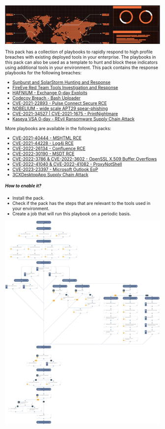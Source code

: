 ![Header Image](https://raw.githubusercontent.com/demisto/content/d476860dd7099297d7191e0ff52ca80ee3382c9e/Packs/MajorBreachesInvestigationandResponse/doc_files/espionage-r3d3-small.png)

This pack has a collection of playbooks to rapidly respond to high profile breaches with existing deployed tools in your enterprise. 
The playbooks in this pack can also be used as a template to hunt and block these indicators using additional tools in your environment.
This pack contains the response playbooks for the following breaches:

- [Sunburst and SolarStorm Hunting and Response](https://xsoar.pan.dev/docs/reference/playbooks/solar-storm-and-sunburst-hunting-and-response-playbook)
- [FireEye Red Team Tools Investigation and Response](https://xsoar.pan.dev/docs/reference/playbooks/fire-eye-red-team-tools-investigation-and-response)
- [HAFNIUM - Exchange 0-day Exploits](https://xsoar.pan.dev/docs/reference/playbooks/hafnium---exchange-0-day-exploits)
- [Codecov Breach - Bash Uploader](https://xsoar.pan.dev/docs/reference/playbooks/codecov-breach---bash-uploader)
- [CVE-2021-22893 - Pulse Connect Secure RCE](https://xsoar.pan.dev/docs/reference/playbooks/cve-2021-22893---pulse-connect-secure-rce)
- [NOBELIUM - wide scale APT29 spear-phishing](https://xsoar.pan.dev/docs/reference/playbooks/NOBELIUM---wide-scale-APT29-spear-phishing)
- [CVE-2021-34527 | CVE-2021-1675 - PrintNightmare](https://xsoar.pan.dev/docs/reference/playbooks/cve-2021-1675---print-nightmare)
- [Kaseya VSA 0-day - REvil Ransomware Supply Chain Attack](https://xsoar.pan.dev/docs/reference/playbooks/kaseya-vsa--0-day---r-evil-ransomware-supply-chain-attack)

More playbooks are available in the following packs:

- [CVE-2021-40444 - MSHTML RCE](https://xsoar.pan.dev/docs/reference/playbooks/cve-2021-40444---mshtml-rce)
- [CVE-2021-44228 - Log4j RCE](https://xsoar.pan.dev/docs/reference/playbooks/cve-2021-44228---log4j-rce)
- [CVE-2022-26134 - Confluence RCE](https://xsoar.pan.dev/docs/reference/playbooks/cve-2022-26134---confluence-rce)
- [CVE-2022-30190 - MSDT RCE](https://xsoar.pan.dev/docs/reference/playbooks/cve-2022-30190---msdt-rce)
- [CVE-2022-3786 & CVE-2022-3602 - OpenSSL X.509 Buffer Overflows](https://xsoar.pan.dev/docs/reference/playbooks/cve-2022-3786--cve-2022-3602---open-ssl-x509-buffer-overflows)
- [CVE-2022-41040 & CVE-2022-41082 - ProxyNotShell](https://xsoar.pan.dev/docs/reference/playbooks/cve-2022-41040--cve-2022-41082---proxy-not-shell)
- [CVE-2023-23397 - Microsoft Outlook EoP](https://cortex.marketplace.pan.dev/marketplace/details/CVE_2023_23397__Microsoft_Outlook_EoP/)
- [3CXDesktopApp Supply Chain Attack](https://xsoar.pan.dev/docs/reference/playbooks/3-cx-desktop-app-supply-chain-attack)

##### How to enable it?

- Install the pack.
- Check if the pack has the steps that are relevant to the tools used in your environment.
- Create a job that will run this playbook on a periodic basis.


![HAFNIUM - Exchange 0-day exploits](https://raw.githubusercontent.com/demisto/content/b07dd84f97225d1a264bd910f60f2d1e9531cd33/Packs/MajorBreachesInvestigationandResponse/doc_files/HAFNIUM_-_Exchange_0-day_exploits_6.png)
